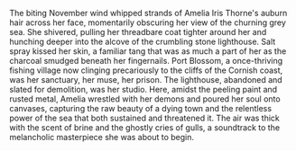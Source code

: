 The biting November wind whipped strands of Amelia Iris Thorne's auburn hair across her face, momentarily obscuring her view of the churning grey sea.  She shivered, pulling her threadbare coat tighter around her and hunching deeper into the alcove of the crumbling stone lighthouse.  Salt spray kissed her skin, a familiar tang that was as much a part of her as the charcoal smudged beneath her fingernails.  Port Blossom, a once-thriving fishing village now clinging precariously to the cliffs of the Cornish coast, was her sanctuary, her muse, her prison.  The lighthouse, abandoned and slated for demolition, was her studio.  Here, amidst the peeling paint and rusted metal, Amelia wrestled with her demons and poured her soul onto canvases, capturing the raw beauty of a dying town and the relentless power of the sea that both sustained and threatened it. The air was thick with the scent of brine and the ghostly cries of gulls, a soundtrack to the melancholic masterpiece she was about to begin.
